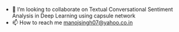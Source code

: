 - 💞️ I’m looking to collaborate on Textual Conversational Sentiment Analysis in Deep Learning using capsule network
- 📫 How to reach me manojsingh07@yahoo.co.in

<!---
manojsingh07/manojsingh07 is a ✨ special ✨ repository because its `README.md` (this file) appears on your GitHub profile.
You can click the Preview link to take a look at your changes.
--->
